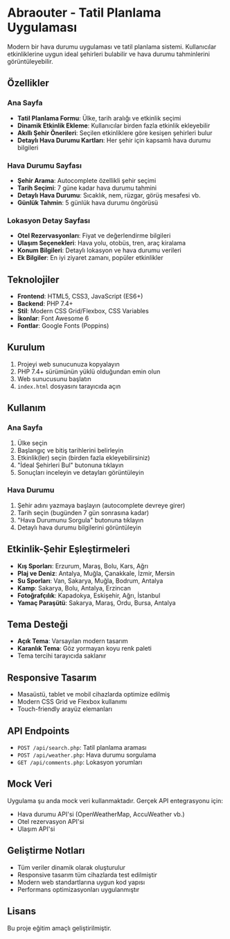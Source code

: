 # Abraouter - Tatil Planlama Uygulaması

Modern bir hava durumu uygulaması ve tatil planlama sistemi. Kullanıcılar etkinliklerine uygun ideal şehirleri bulabilir ve hava durumu tahminlerini görüntüleyebilir.

## Özellikler

### Ana Sayfa
- **Tatil Planlama Formu**: Ülke, tarih aralığı ve etkinlik seçimi
- **Dinamik Etkinlik Ekleme**: Kullanıcılar birden fazla etkinlik ekleyebilir
- **Akıllı Şehir Önerileri**: Seçilen etkinliklere göre kesişen şehirleri bulur
- **Detaylı Hava Durumu Kartları**: Her şehir için kapsamlı hava durumu bilgileri

### Hava Durumu Sayfası
- **Şehir Arama**: Autocomplete özellikli şehir seçimi
- **Tarih Seçimi**: 7 güne kadar hava durumu tahmini
- **Detaylı Hava Durumu**: Sıcaklık, nem, rüzgar, görüş mesafesi vb.
- **Günlük Tahmin**: 5 günlük hava durumu öngörüsü

### Lokasyon Detay Sayfası
- **Otel Rezervasyonları**: Fiyat ve değerlendirme bilgileri
- **Ulaşım Seçenekleri**: Hava yolu, otobüs, tren, araç kiralama
- **Konum Bilgileri**: Detaylı lokasyon ve hava durumu verileri
- **Ek Bilgiler**: En iyi ziyaret zamanı, popüler etkinlikler

## Teknolojiler

- **Frontend**: HTML5, CSS3, JavaScript (ES6+)
- **Backend**: PHP 7.4+
- **Stil**: Modern CSS Grid/Flexbox, CSS Variables
- **İkonlar**: Font Awesome 6
- **Fontlar**: Google Fonts (Poppins)

## Kurulum

1. Projeyi web sunucunuza kopyalayın
2. PHP 7.4+ sürümünün yüklü olduğundan emin olun
3. Web sunucusunu başlatın
4. `index.html` dosyasını tarayıcıda açın

## Kullanım

### Ana Sayfa
1. Ülke seçin
2. Başlangıç ve bitiş tarihlerini belirleyin
3. Etkinlik(ler) seçin (birden fazla ekleyebilirsiniz)
4. "İdeal Şehirleri Bul" butonuna tıklayın
5. Sonuçları inceleyin ve detayları görüntüleyin

### Hava Durumu
1. Şehir adını yazmaya başlayın (autocomplete devreye girer)
2. Tarih seçin (bugünden 7 gün sonrasına kadar)
3. "Hava Durumunu Sorgula" butonuna tıklayın
4. Detaylı hava durumu bilgilerini görüntüleyin

## Etkinlik-Şehir Eşleştirmeleri

- **Kış Sporları**: Erzurum, Maraş, Bolu, Kars, Ağrı
- **Plaj ve Deniz**: Antalya, Muğla, Çanakkale, İzmir, Mersin
- **Su Sporları**: Van, Sakarya, Muğla, Bodrum, Antalya
- **Kamp**: Sakarya, Bolu, Antalya, Erzincan
- **Fotoğrafçılık**: Kapadokya, Eskişehir, Ağrı, İstanbul
- **Yamaç Paraşütü**: Sakarya, Maraş, Ordu, Bursa, Antalya

## Tema Desteği

- **Açık Tema**: Varsayılan modern tasarım
- **Karanlık Tema**: Göz yormayan koyu renk paleti
- Tema tercihi tarayıcıda saklanır

## Responsive Tasarım

- Masaüstü, tablet ve mobil cihazlarda optimize edilmiş
- Modern CSS Grid ve Flexbox kullanımı
- Touch-friendly arayüz elemanları

## API Endpoints

- `POST /api/search.php`: Tatil planlama araması
- `POST /api/weather.php`: Hava durumu sorgulama
- `GET /api/comments.php`: Lokasyon yorumları

## Mock Veri

Uygulama şu anda mock veri kullanmaktadır. Gerçek API entegrasyonu için:
- Hava durumu API'si (OpenWeatherMap, AccuWeather vb.)
- Otel rezervasyon API'si
- Ulaşım API'si

## Geliştirme Notları

- Tüm veriler dinamik olarak oluşturulur
- Responsive tasarım tüm cihazlarda test edilmiştir
- Modern web standartlarına uygun kod yapısı
- Performans optimizasyonları uygulanmıştır

## Lisans

Bu proje eğitim amaçlı geliştirilmiştir.
